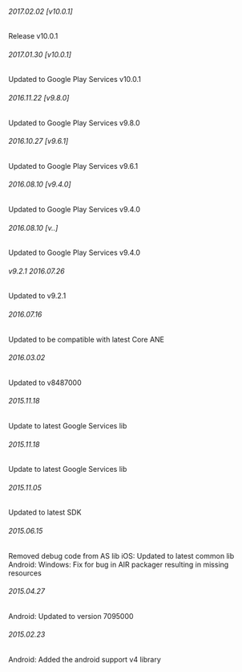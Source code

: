 

###### 2017.02.02 [v10.0.1]

Release v10.0.1


###### 2017.01.30 [v10.0.1]

Updated to Google Play Services v10.0.1


###### 2016.11.22 [v9.8.0]

Updated to Google Play Services v9.8.0


###### 2016.10.27 [v9.6.1]

Updated to Google Play Services v9.6.1


###### 2016.08.10 [v9.4.0]

Updated to Google Play Services v9.4.0


###### 2016.08.10 [v..]

Updated to Google Play Services v9.4.0


###### v9.2.1 2016.07.26

Updated to v9.2.1


######  2016.07.16

Updated to be compatible with latest Core ANE


###### 2016.03.02

Updated to v8487000



###### 2015.11.18

Update to latest Google Services lib


###### 2015.11.18

Update to latest Google Services lib


###### 2015.11.05

Updated to latest SDK


###### 2015.06.15

Removed debug code from AS lib
iOS: Updated to latest common lib
Android: Windows: Fix for bug in AIR packager resulting in missing resources


###### 2015.04.27

Android: Updated to version 7095000


###### 2015.02.23

Android: Added the android support v4 library
